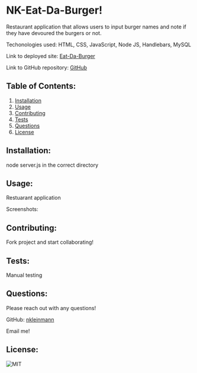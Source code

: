 # NK-Eat-Da-Burger!

Restaurant application that allows users to input burger names and note if they have devoured the burgers or not.

Techonologies used: HTML, CSS, JavaScript, Node JS, Handlebars, MySQL

Link to deployed site: [Eat-Da-Burger](#)

Link to GitHub repository: [GitHub](https://github.com/nkleinmann/NK-Eat-Da-Burger-)
            
## Table of Contents:
1. [Installation](#installation)
1. [Usage](#usage)
1. [Contributing](#contributing)
1. [Tests](#tests)
1. [Questions](#questions)
1. [License](#license)
            
## Installation:
node server.js in the correct directory
            
## Usage:
Restuarant application

Screenshots:
            
## Contributing:
Fork project and start collaborating!
            
## Tests:
Manual testing
    
## Questions:
Please reach out with any questions!

GitHub: 
[nkleinmann](https://github.com/nkleinmann)

Email me!

## License:
  ![MIT](https://img.shields.io/badge/license-MIT-blue)
  